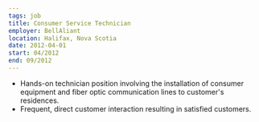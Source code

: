 ```yaml
---
tags: job
title: Consumer Service Technician
employer: BellAliant
location: Halifax, Nova Scotia
date: 2012-04-01
start: 04/2012
end: 09/2012
---
```


- Hands-on technician position involving the installation of consumer equipment and fiber optic communication lines to customer's residences.
- Frequent, direct customer interaction resulting in satisfied customers.
